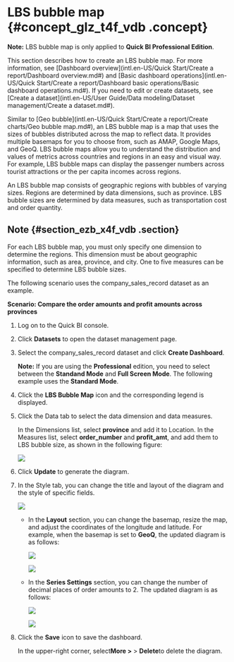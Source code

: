 # LBS bubble map {#concept_glz_t4f_vdb .concept}

**Note:** LBS bubble map is only applied to **Quick BI Professional Edition**.

This section describes how to create an LBS bubble map. For more information, see [Dashboard overview](intl.en-US/Quick Start/Create a report/Dashboard overview.md#) and [Basic dashboard operations](intl.en-US/Quick Start/Create a report/Dashboard basic operations/Basic dashboard operations.md#). If you need to edit or create datasets, see [Create a dataset](intl.en-US/User Guide/Data modeling/Dataset management/Create a dataset.md#).

Similar to [Geo bubble](intl.en-US/Quick Start/Create a report/Create charts/Geo bubble map.md#), an LBS bubble map is a map that uses the sizes of bubbles distributed across the map to reflect data. It provides multiple basemaps for you to choose from, such as AMAP, Google Maps, and GeoQ. LBS bubble maps allow you to understand the distribution and values of metrics across countries and regions in an easy and visual way. For example, LBS bubble maps can display the passenger numbers across tourist attractions or the per capita incomes across regions.

An LBS bubble map consists of geographic regions with bubbles of varying sizes. Regions are determined by data dimensions, such as province. LBS bubble sizes are determined by data measures, such as transportation cost and order quantity.

## Note {#section_ezb_x4f_vdb .section}

For each LBS bubble map, you must only specify one dimension to determine the regions. This dimension must be about geographic information, such as area, province, and city. One to five measures can be specified to determine LBS bubble sizes.

The following scenario uses the company\_sales\_record dataset as an example.

**Scenario: Compare the order amounts and profit amounts across provinces**

1.  Log on to the Quick BI console.
2.  Click **Datasets** to open the dataset management page.
3.  Select the company\_sales\_record dataset and click **Create Dashboard**.

    **Note:** If you are using the **Professional** edition, you need to select between the **Standand Mode** and **Full Screen Mode**. The following example uses the **Standard Mode**.

4.  Click the **LBS Bubble Map** icon and the corresponding legend is displayed.
5.  Click the Data tab to select the data dimension and data measures.

    In the Dimensions list, select **province** and add it to Location. In the Measures list, select **order\_number** and **profit\_amt**, and add them to LBS bubble size, as shown in the following figure:

    ![](http://static-aliyun-doc.oss-cn-hangzhou.aliyuncs.com/assets/img/9145/15447539951870_en-US.png)

6.  Click **Update** to generate the diagram.
7.  In the Style tab, you can change the title and layout of the diagram and the style of specific fields.

    ![](http://static-aliyun-doc.oss-cn-hangzhou.aliyuncs.com/assets/img/9145/15447539951871_en-US.png)

    -   In the **Layout** section, you can change the basemap, resize the map, and adjust the coordinates of the longitude and latitude. For example, when the basemap is set to **GeoQ**, the updated diagram is as follows:

        ![](http://static-aliyun-doc.oss-cn-hangzhou.aliyuncs.com/assets/img/9145/15447539951872_en-US.png)

        ![](images/1873_en-US.png)

    -   In the **Series Settings** section, you can change the number of decimal places of order amounts to 2. The updated diagram is as follows:

        ![](http://static-aliyun-doc.oss-cn-hangzhou.aliyuncs.com/assets/img/9145/15447539961874_en-US.png)

        ![](images/1876_en-US.png)

8.  Click the **Save** icon to save the dashboard.

    In the upper-right corner, select**More \>** \> **Delete**to delete the diagram.


